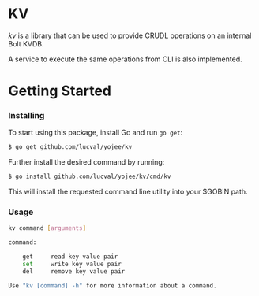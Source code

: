 KV
==

*kv* is a library that can be used to provide CRUDL operations on an internal
Bolt KVDB.

A service to execute the same operations from CLI is also implemented.

Getting Started
===============

### Installing

To start using this package, install Go and run `go get`:

```sh
$ go get github.com/lucval/yojee/kv
```

Further install the desired command by running:

```sh
$ go install github.com/lucval/yojee/kv/cmd/kv
```

This will install the requested command line utility into your $GOBIN path.

### Usage

```sh
kv command [arguments]

command:

    get		read key value pair
    set		write key value pair
    del		remove key value pair

Use "kv [command] -h" for more information about a command.

```
